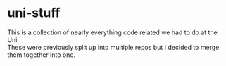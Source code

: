# uni-stuff
This is a collection of nearly everything code related we had to do at the Uni.  
These were previously split up into multiple repos but I decided to merge them together into one.
